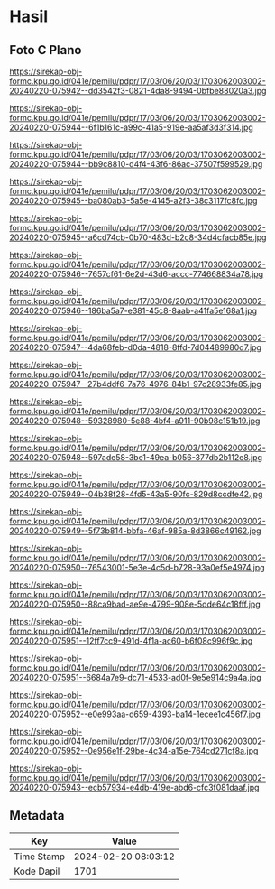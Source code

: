 # Hasil

## Foto C Plano

https://sirekap-obj-formc.kpu.go.id/041e/pemilu/pdpr/17/03/06/20/03/1703062003002-20240220-075942--dd3542f3-0821-4da8-9494-0bfbe88020a3.jpg

https://sirekap-obj-formc.kpu.go.id/041e/pemilu/pdpr/17/03/06/20/03/1703062003002-20240220-075944--6f1b161c-a99c-41a5-919e-aa5af3d3f314.jpg

https://sirekap-obj-formc.kpu.go.id/041e/pemilu/pdpr/17/03/06/20/03/1703062003002-20240220-075944--bb9c8810-d4f4-43f6-86ac-37507f599529.jpg

https://sirekap-obj-formc.kpu.go.id/041e/pemilu/pdpr/17/03/06/20/03/1703062003002-20240220-075945--ba080ab3-5a5e-4145-a2f3-38c3117fc8fc.jpg

https://sirekap-obj-formc.kpu.go.id/041e/pemilu/pdpr/17/03/06/20/03/1703062003002-20240220-075945--a6cd74cb-0b70-483d-b2c8-34d4cfacb85e.jpg

https://sirekap-obj-formc.kpu.go.id/041e/pemilu/pdpr/17/03/06/20/03/1703062003002-20240220-075946--7657cf61-6e2d-43d6-accc-774668834a78.jpg

https://sirekap-obj-formc.kpu.go.id/041e/pemilu/pdpr/17/03/06/20/03/1703062003002-20240220-075946--186ba5a7-e381-45c8-8aab-a41fa5e168a1.jpg

https://sirekap-obj-formc.kpu.go.id/041e/pemilu/pdpr/17/03/06/20/03/1703062003002-20240220-075947--4da68feb-d0da-4818-8ffd-7d04489980d7.jpg

https://sirekap-obj-formc.kpu.go.id/041e/pemilu/pdpr/17/03/06/20/03/1703062003002-20240220-075947--27b4ddf6-7a76-4976-84b1-97c28933fe85.jpg

https://sirekap-obj-formc.kpu.go.id/041e/pemilu/pdpr/17/03/06/20/03/1703062003002-20240220-075948--59328980-5e88-4bf4-a911-90b98c151b19.jpg

https://sirekap-obj-formc.kpu.go.id/041e/pemilu/pdpr/17/03/06/20/03/1703062003002-20240220-075948--597ade58-3be1-49ea-b056-377db2b112e8.jpg

https://sirekap-obj-formc.kpu.go.id/041e/pemilu/pdpr/17/03/06/20/03/1703062003002-20240220-075949--04b38f28-4fd5-43a5-90fc-829d8ccdfe42.jpg

https://sirekap-obj-formc.kpu.go.id/041e/pemilu/pdpr/17/03/06/20/03/1703062003002-20240220-075949--5f73b814-bbfa-46af-985a-8d3866c49162.jpg

https://sirekap-obj-formc.kpu.go.id/041e/pemilu/pdpr/17/03/06/20/03/1703062003002-20240220-075950--76543001-5e3e-4c5d-b728-93a0ef5e4974.jpg

https://sirekap-obj-formc.kpu.go.id/041e/pemilu/pdpr/17/03/06/20/03/1703062003002-20240220-075950--88ca9bad-ae9e-4799-908e-5dde64c18fff.jpg

https://sirekap-obj-formc.kpu.go.id/041e/pemilu/pdpr/17/03/06/20/03/1703062003002-20240220-075951--12ff7cc9-491d-4f1a-ac60-b6f08c996f9c.jpg

https://sirekap-obj-formc.kpu.go.id/041e/pemilu/pdpr/17/03/06/20/03/1703062003002-20240220-075951--6684a7e9-dc71-4533-ad0f-9e5e914c9a4a.jpg

https://sirekap-obj-formc.kpu.go.id/041e/pemilu/pdpr/17/03/06/20/03/1703062003002-20240220-075952--e0e993aa-d659-4393-ba14-1ecee1c456f7.jpg

https://sirekap-obj-formc.kpu.go.id/041e/pemilu/pdpr/17/03/06/20/03/1703062003002-20240220-075952--0e956e1f-29be-4c34-a15e-764cd271cf8a.jpg

https://sirekap-obj-formc.kpu.go.id/041e/pemilu/pdpr/17/03/06/20/03/1703062003002-20240220-075943--ecb57934-e4db-419e-abd6-cfc3f081daaf.jpg


## Metadata

| Key        | Value               |
| ---------- | ------------------- |
| Time Stamp | 2024-02-20 08:03:12 |
| Kode Dapil | 1701                |



